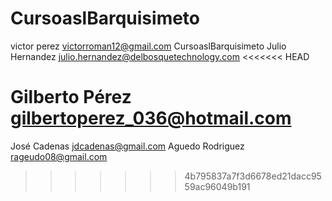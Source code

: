 CursoaslBarquisimeto
====================
victor perez
victorroman12@gmail.com
CursoaslBarquisimeto
Julio Hernandez julio.hernandez@delbosquetechnology.com
<<<<<<< HEAD

Gilberto Pérez
gilbertoperez_036@hotmail.com
=======
José Cadenas jdcadenas@gmail.com
Aguedo Rodriguez
rageudo08@gmail.com
>>>>>>> 4b795837a7f3d6678ed21dacc9559ac96049b191
